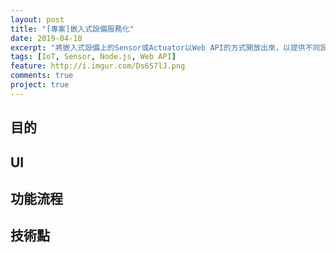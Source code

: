 ```yaml
---
layout: post
title: "[專案]嵌入式設備服務化"
date: 2019-04-10
excerpt: "將嵌入式設備上的Sensor或Actuator以Web API的方式開放出來，以提供不同設備存取"
tags: [IoT, Sensor, Node.js, Web API]
feature: http://i.imgur.com/Ds6S7lJ.png
comments: true
project: true
---
```


## 目的   

## UI

## 功能流程   

## 技術點

